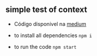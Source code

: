 ## simple test of context

- Código disponivel na [medium](https://medium.com/reactbrasil/entendendo-a-context-api-do-react-criando-um-componente-de-loading-a84f84007dc7)

- to install all dependencies `npm i`
- to run the code `npm start`